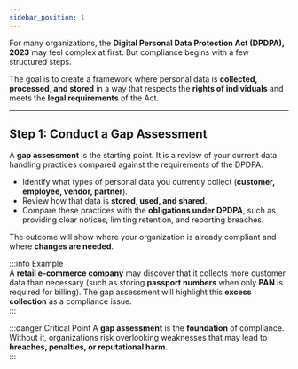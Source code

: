 ```yaml
---
sidebar_position: 1
---
```


For many organizations, the **Digital Personal Data Protection Act (DPDPA), 2023** may feel complex at first. But compliance begins with a few structured steps.  

The goal is to create a framework where personal data is **collected, processed, and stored** in a way that respects the **rights of individuals** and meets the **legal requirements** of the Act.  

---

## Step 1: Conduct a Gap Assessment

A **gap assessment** is the starting point. It is a review of your current data handling practices compared against the requirements of the DPDPA.  

- Identify what types of personal data you currently collect (**customer, employee, vendor, partner**).  
- Review how that data is **stored, used, and shared**.  
- Compare these practices with the **obligations under DPDPA**, such as providing clear notices, limiting retention, and reporting breaches.  

The outcome will show where your organization is already compliant and where **changes are needed**.  

:::info Example  
A **retail e-commerce company** may discover that it collects more customer data than necessary (such as storing **passport numbers** when only **PAN** is required for billing). The gap assessment will highlight this **excess collection** as a compliance issue.  
:::

:::danger Critical Point
A **gap assessment** is the **foundation** of compliance. Without it, organizations risk overlooking weaknesses that may lead to **breaches, penalties, or reputational harm**.  
:::
